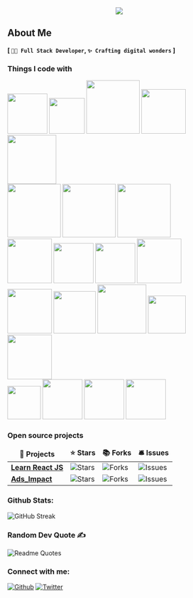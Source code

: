 <!-- <img src="https://github.com/Maran1947/Maran1947/assets/69248165/5c8cff49-9816-433b-91e8-20638b4bf0ea"/> -->
<div align="center">
  <img src="https://github.com/Maran1947/Maran1947/assets/69248165/c8b57b01-3e85-4f9b-ad03-af8c31f77dae"/>
</div> 

  
<!-- <h4 align="center">I am really glad 🤗 to see you here!</h4> -->

<!--
<img src="https://emojis.slackmojis.com/emojis/images/1531849430/4246/blob-sunglasses.gif?1531849430" width="30"/> 
-->

## About Me 
__[ `👨‍💻 Full Stack Developer`,  `✨ Crafting digital wonders` ]__
 
<h3>Things I code with</h3>
<p align="left">  
  <img width="90px"  src="https://readme-components.vercel.app/api?component=logo&fill=black&logo=html5&svgfill=f6df1c">
  <img width="80px"  src="https://readme-components.vercel.app/api?component=logo&fill=black&logo=CSS3&svgfill=028dd1">
  <img width="120px"  src="https://readme-components.vercel.app/api?component=logo&fill=black&logo=tailwindcss&svgfill=659b60">
  <img width="100px"  src="https://readme-components.vercel.app/api?component=logo&fill=black&logo=bootstrap&svgfill=659b60">
  <img width="110px"  src="https://readme-components.vercel.app/api?component=logo&fill=black&logo=material-UI&svgfill=659b60">
  <br/>
  <img width="120px"  src="https://readme-components.vercel.app/api?component=logo&fill=black&logo=javascript&svgfill=f6df1c">
  <img width="120px"  src="https://readme-components.vercel.app/api?component=logo&fill=black&logo=typescript&svgfill=2d79c7">
    <img width="120px"  src="https://readme-components.vercel.app/api?component=logo&fill=black&logo=cplusplus&svgfill=028dd1">
  <br/>
  <img width="100px"  src="https://readme-components.vercel.app/api?component=logo&fill=black&logo=webpack&svgfill=8ed5fa">
  <img width="90px"  src="https://readme-components.vercel.app/api?component=logo&fill=black&logo=react&animation=spin&svgfill=15d8fe">  
  <img width="90px"  src="https://readme-components.vercel.app/api?component=logo&fill=black&logo=redux&animation=spin&svgfill=15d8fe">  
  <img width="100px"  src="https://readme-components.vercel.app/api?component=logo&fill=black&logo=next.js&animation=spin&svgfill=15d8fe">  
  <br/>
  <img width="100px"  src="https://readme-components.vercel.app/api?component=logo&fill=black&logo=node.js&svgfill=659b60">
  <img width="95px"  src="https://readme-components.vercel.app/api?component=logo&fill=black&logo=mongodb&svgfill=659b60">
  <img width="110px"  src="https://readme-components.vercel.app/api?component=logo&fill=black&logo=postgresql&svgfill=659b60">
  <img width="85px"  src="https://readme-components.vercel.app/api?component=logo&fill=black&logo=mysql&svgfill=f29221">
  <img width="100px"  src="https://readme-components.vercel.app/api?component=logo&fill=black&logo=firebase&svgfill=ffcd33">
  <br/>
  <img width="75px"  src="https://readme-components.vercel.app/api?component=logo&fill=black&logo=git&svgfill=f44d27">
   <img width="90px"  src="https://readme-components.vercel.app/api?component=logo&fill=black&logo=kotlin&svgfill=a236f7">
  <img width="90px"  src="https://readme-components.vercel.app/api?component=logo&fill=black&logo=android&svgfill=3ddd85">
   <img width="90px"  src="https://readme-components.vercel.app/api?component=logo&fill=black&logo=figma&svgfill=5551ff">
</p>

<h3>Open source projects</h3>
<table>
  <thead align="center">
    <tr border: none;>
      <td><b>🎁 Projects</b></td>
      <td><b>⭐ Stars</b></td>
      <td><b>📚 Forks</b></td>
      <td><b>🛎 Issues</b></td>
    </tr>
  </thead>
  <tbody>
    <tr>
      <td><a href="https://github.com/maran1947/learn_react_js"><b>Learn React JS</b></a></td>
      <td><img alt="Stars" src="https://img.shields.io/github/stars/maran1947/learn_react_js?style=flat-square&labelColor=343b41"/></td>
      <td><img alt="Forks" src="https://img.shields.io/github/forks/maran1947/learn_react_js?style=flat-square&labelColor=343b41"/></td>
      <td><img alt="Issues" src="https://img.shields.io/github/issues/maran1947/learn_react_js?style=flat-square&labelColor=343b41"/></td>
<!--       <td><img alt="Pull Requests" src="https://img.shields.io/github/issues-pr/maran1947/learn_react_js?style=flat-square&labelColor=343b41"/></td> -->
<!--       <td><img alt="Pull Requests" src="https://img.shields.io/github/contributors/maran1947/learn_react_js?style=flat-square&labelColor=343b41"/></td> -->
    </tr>
    <tr>
      <td><a href="https://github.com/Maran1947/Stockify"><b>Ads_Impact</b></a></td>
      <td><img alt="Stars" src="https://img.shields.io/github/stars/maran1947/stockify?style=flat-square&labelColor=343b41"/></td>
      <td><img alt="Forks" src="https://img.shields.io/github/forks/maran1947/stockify?style=flat-square&labelColor=343b41"/></td>
      <td><img alt="Issues" src="https://img.shields.io/github/issues/maran1947/stockify?style=flat-square&labelColor=343b41"/></td>
<!--       <td><img alt="Pull Requests" src="https://img.shields.io/github/issues-pr/maran1947/stockify?style=flat-square&labelColor=343b41"/></td> -->
<!--       <td><img alt="Pull Requests" src="https://img.shields.io/github/contributors/maran1947/Stockify?style=flat-square&labelColor=343b41"/></td> -->
    </tr>
  </tbody>
</table>

### Github Stats:
![GitHub Streak](https://github-readme-streak-stats.herokuapp.com?user=maran1947&theme=blueberry&date_format=M%20j%5B%2C%20Y%5D)
<!-- 
(![](https://komarev.com/ghpvc/?username=maran1947))  
<p>&nbsp;<img align="center" src="https://github-readme-stats.vercel.app/api?username=maran1947&show_icons=true&locale=en&theme=gotham" alt="maran1947" /></p>
-->

### Random Dev Quote ✍
![Readme Quotes](https://quotes-github-readme.vercel.app/api?type=horizontal&theme=algolia)

### Connect with me:
<p>
 <a href="https://github.com/AdityaShivhare7291" target="_blank"><img alt="Github" src="https://img.shields.io/badge/GitHub-%2312100E.svg?&style=for-the-badge&logo=Github&logoColor=white" /></a> 
 <a href="https://x.com/adityashiv36494" target="_blank"><img alt="Twitter" src="https://img.shields.io/badge/twitter-%231DA1F2.svg?&style=for-the-badge&logo=twitter&logoColor=white" /></a> 
</p>


